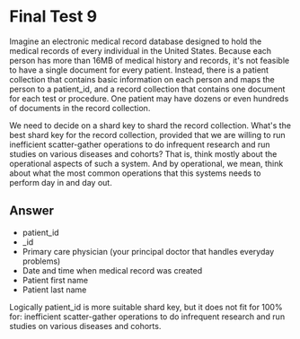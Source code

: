 
# Final Test 9

Imagine an electronic medical record database designed to hold the medical records of every individual in the United States. Because each person has more than 16MB of medical history and records, it's not feasible to have a single document for every patient. Instead, there is a patient collection that contains basic information on each person and maps the person to a patient_id, and a record collection that contains one document for each test or procedure. One patient may have dozens or even hundreds of documents in the record collection.

We need to decide on a shard key to shard the record collection. What's the best shard key for the record collection, provided that we are willing to run inefficient scatter-gather operations to do infrequent research and run studies on various diseases and cohorts? That is, think mostly about the operational aspects of such a system. And by operational, we mean, think about what the most common operations that this systems needs to perform day in and day out.

## Answer

* patient_id
* _id
* Primary care physician (your principal doctor that handles everyday problems)
* Date and time when medical record was created
* Patient first name
* Patient last name

Logically patient_id is more suitable shard key, but it does not fit for 100% for: inefficient scatter-gather operations to do infrequent research and run studies on various diseases and cohorts. 
